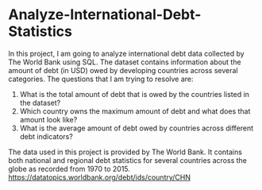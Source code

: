 # Analyze-International-Debt-Statistics
In this project, I am going to analyze international debt data collected by The World Bank using SQL. The dataset contains information about the amount of debt (in USD) owed by developing countries across several categories. The questions that I am trying to resolve are:

1. What is the total amount of debt that is owed by the countries listed in the dataset?
2. Which country owns the maximum amount of debt and what does that amount look like?
3. What is the average amount of debt owed by countries across different debt indicators?

The data used in this project is provided by The World Bank. It contains both national and regional debt statistics for several countries across the globe as recorded from 1970 to 2015. https://datatopics.worldbank.org/debt/ids/country/CHN

